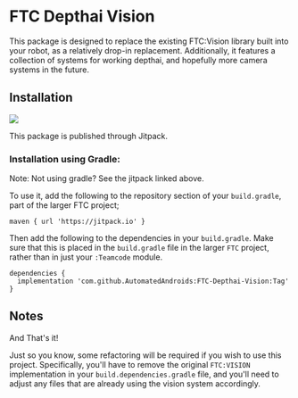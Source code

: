 # FTC Depthai Vision

This package is designed to replace the existing FTC:Vision library built into your robot, as a relatively drop-in replacement. Additionally, it features a collection of systems for working depthai, and hopefully more camera systems in the future.

## Installation
[![](https://jitpack.io/v/AutomatedAndroids/FTC-Depthai-Vision.svg)](https://jitpack.io/#AutomatedAndroids/FTC-Depthai-Vision)

This package is published through Jitpack.

### Installation using Gradle:
Note: Not using gradle? See the jitpack linked above.

To use it, add the following to the repository section of your `build.gradle`, part of the larger FTC project; 
```
maven { url 'https://jitpack.io' }
```

Then add the following to the dependencies in your `build.gradle`. Make sure that this is placed in the  `build.gradle` file in the larger `FTC` project, rather than in just your `:Teamcode` module.
```
dependencies {
  implementation 'com.github.AutomatedAndroids:FTC-Depthai-Vision:Tag'
}
```
## Notes
And That's it!

Just so you know, some refactoring will be required if you wish to use this project. Specifically, you'll have to remove the original `FTC:VISION` implementation in your `build.dependencies.gradle` file, and you'll need to adjust any files that are already using the vision system accordingly.

